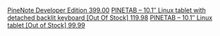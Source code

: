 [PineNote Developer Edition 399.00](https://pine64.com/product/pinenote-developer-edition/) [PINETAB – 10.1″ Linux tablet with detached backlit keyboard [Out Of Stock] 119.98](https://pine64.com/product/pinetab-10-1-linux-tablet-with-detached-backlit-keyboard/) [PINETAB – 10.1″ Linux tablet [Out of Stock] 99.99](https://pine64.com/product/pinetab-10-1-linux-tablet/)
